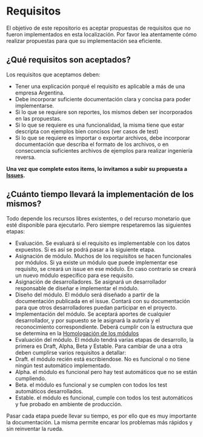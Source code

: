 # Requisitos

El objetivo de este repositorio es aceptar propuestas de requisitos que no fueron implementados en esta localización. Por favor lea atentamente cómo realizar propuestas para que su implementación sea eficiente.

## ¿Qué requisitos son aceptados?

Los requisitos que aceptamos deben:

* Tener una explicación porqué el requisito es aplicable a más de una empresa Argentina.
* Debe incorporar suficiente documentación clara y concisa para poder implementarse.
 * Si lo que se requiere son reportes, los mismos deben ser incorporados en las propuestas.
 * Si lo que se requiere es una funcionalidad, la misma tiene que estar descripta con ejemplos bien concisos (ver casos de test)
 * Si lo que se requiere es importar o exportar archivos, debe incorporar documentación que describa el formato de los archivos, o en consecuencia suficientes archivos de ejemplos para realizar ingeniería reversa.

**Una vez que complete estos items, lo invitamos a subir su propuesta a [Issues](https://github.com/odoo-l10n-ar/requisitos/issues).**

## ¿Cuánto tiempo llevará la implementación de los mismos?

Todo depende los recursos libres existentes, o del recurso monetario que esté disponible para ejecutarlo. Pero siempre respetaremos las siguientes etapas:

* Evaluación. Se evaluará si el requisito es implementable con los datos expuestos. Si es así se podrá pasar a la siguiente etapa.
* Asignación de módulo. Muchos de los requisitos se hacen funcionales por módulos. Si ya existe un módulo que puede implementar ese requisito, se creará un issue en ese módulo. En caso contrario se creará un nuevo módulo específico para ese requisito.
* Asignación de desarrolladores. Se asignará un desarrollador responsable de diseñar e implementar el módulo.
* Diseño del módulo. El módulo será diseñado a partir de la documentación publicada en el issue. Contará con su documentación para que otros desarrolladores puedan participar en el proyecto.
* Implementación del módulo. Se aceptará aportes de cualquier desarrollador, y por supuesto se le asignará la autoría y el reconocimiento correspondiente. Deberá cumplir con la estructura que se determina en la [Homologación de los módulos](https://github.com/odoo-l10n-ar/odoo-l10n-ar.github.io/wiki/Homologaci%C3%B3n-de-M%C3%B3dulos)
* Evaluación del módulo. El módulo tendrá varias etapas de desarrollo, la primera es Draft, Alpha, Beta y Estable. Para cambiar de una a otra deben cumplirse varios requisitos a detallar:
 * Draft. el módulo recién está escribiendose. No es funcional o no tiene ningún test automático implementado.
 * Alpha. el módulo es funcional pero hay test automáticos que no se están cumpliendo.
 * Beta. el módulo es funcional y se cumplen con todos los test automáticos desarrollados.
 * Estable. el módulo es funcional, cumple con todos los test automáticos y fue probado en ambiente de producción.

Pasar cada etapa puede llevar su tiempo, es por ello que es muy importante la documentación. La misma permite encarar los problemas más rápidos y sin reinventar la rueda.
